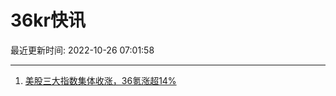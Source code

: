 # 36kr快讯

最近更新时间: 2022-10-26 07:01:58

--- 
1. [美股三大指数集体收涨，36氪涨超14%](https://36kr.com/newsflashes/1973728264544897) 
